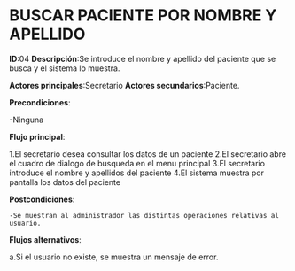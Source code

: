 # BUSCAR PACIENTE POR NOMBRE Y APELLIDO

**ID**:04 **Descripción**:Se introduce el nombre y apellido del paciente que se busca y el sistema lo muestra.

**Actores principales**:Secretario **Actores secundarios**:Paciente.

**Precondiciones**:

   -Ninguna

**Flujo principal**:

 1.El secretario desea consultar los datos de un paciente
 2.El secretario abre el cuadro de dialogo de busqueda en el menu principal
 3.El secretario introduce el nombre y apellidos del paciente
 4.El sistema muestra por pantalla los datos del paciente

**Postcondiciones**:

    -Se muestran al administrador las distintas operaciones relativas al usuario.

**Flujos alternativos**:

 a.Si el usuario no existe, se muestra un mensaje de error.


